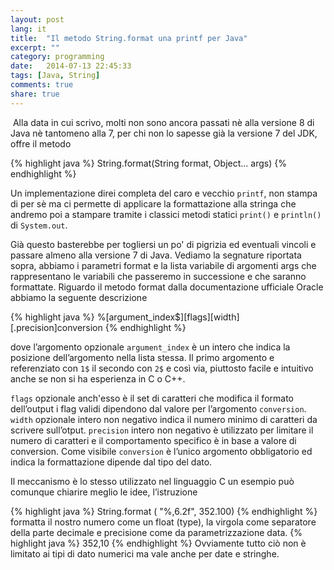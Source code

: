 ```yaml
---
layout: post
lang: it
title:  "Il metodo String.format una printf per Java"
excerpt: ""
category: programming
date:   2014-07-13 22:45:33
tags: [Java, String]
comments: true
share: true
---
```

﻿
Alla data in cui scrivo, molti non sono ancora passati nè alla versione 8 di Java nè tantomeno alla 7, per chi non lo sapesse già la versione 7 del JDK, offre il metodo 

{% highlight java %}
String.format(String format, Object... args)
{% endhighlight %}

Un implementazione direi completa del caro e vecchio `printf`, non stampa di per sè ma ci permette di applicare la formattazione alla stringa che andremo poi a stampare tramite i classici metodi statici `print()` e `println()` di `System.out`.
 
Già questo basterebbe per togliersi un po' di pigrizia ed eventuali vincoli e passare almeno alla versione 7 di Java.
Vediamo la segnature riportata sopra, abbiamo i parametri format e la lista variabile di argomenti args che rappresentano le variabili che passeremo in successione e che saranno formattate. Riguardo il metodo format dalla documentazione ufficiale Oracle abbiamo la seguente descrizione

{% highlight java %}
%[argument_index$][flags][width][.precision]conversion
{% endhighlight %}

dove l’argomento opzionale `argument_index`  è un intero che indica la posizione dell’argomento nella lista stessa. 
Il primo argomento e referenziato con `1$` il secondo con `2$` e così via, piuttosto facile e intuitivo anche se non si ha esperienza in C o C++.

`flags` opzionale anch'esso è il set di caratteri che modifica il formato dell’output i flag  validi dipendono dal valore per l’argomento `conversion`.
`width` opzionale intero non negativo indica il numero minimo di caratteri da scrivere sull’otput.
`precision` intero non negativo è utilizzato per limitare il numero di caratteri e il comportamento specifico è in base a valore di conversion.
Come visibile `conversion` è l’unico argomento obbligatorio ed indica la formattazione dipende dal tipo del dato.

Il meccanismo è lo stesso utilizzato nel linguaggio C un esempio può comunque chiarire meglio le idee, l’istruzione

{% highlight java %}
String.format ( "%,6.2f", 352.100)
{% endhighlight %}
formatta il nostro numero come un float (type), la virgola come separatore della parte decimale e precisione come da parametrizzazione data.
{% highlight java %}
352,10
{% endhighlight %}
Ovviamente tutto ciò non è limitato ai tipi di dato numerici ma vale anche per date e stringhe.
